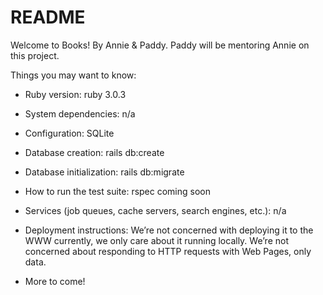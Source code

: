 # README

Welcome to Books! By Annie & Paddy. Paddy will be mentoring Annie on this project.  

Things you may want to know:

* Ruby version: 
ruby 3.0.3

* System dependencies: 
n/a

* Configuration: 
SQLite

* Database creation: 
rails db:create

* Database initialization: 
rails db:migrate

* How to run the test suite: 
rspec coming soon

* Services (job queues, cache servers, search engines, etc.): 
n/a

* Deployment instructions: 
We’re not concerned with deploying it to the WWW currently, we only care about it running locally. 
We’re not concerned about responding to HTTP requests with Web Pages, only data. 

* More to come!
